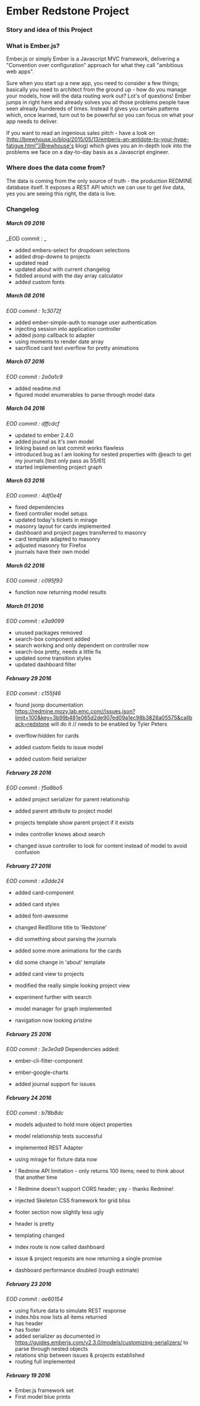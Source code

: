 Ember Redstone Project
======================

### Story and idea of this Project ###

### What is Ember.js? ###
Ember.js or simply Ember is a Javascript MVC framework, delivering a "Convention over configuration" approach for what they call "ambitious web apps".

Sure when you start up a new app, you need to consider a few things; basically you need to architect from the ground up - how do you manage your models, how will the data routing work out? Lot's of questions!
Ember jumps in right here and already solves you all those problems people have seen already hundereds of times. Instead it gives you certain patterns which, once learned, turn out to be powerful so you can focus on what your app needs to deliver.

If you want to read an ingenious sales pitch - have a look on [http://brewhouse.io/blog/2015/05/13/emberjs-an-antidote-to-your-hype-fatigue.html"](Brewhouse's blog) which gives you an in-depth look into the problems we face on a day-to-day basis as a Javascript engineer.

### Where does the data come from? ###
The data is coming from the only source of truth - the production REDMINE database itself. It exposes a REST API which we can use to get *live* data, yes you are seeing this right, the data is live.

### Changelog ###

##### March 09 2016 #####
_EOD commit : _
- added embers-select for dropdown selections
- added drop-downs to projects
- updated read
- updated about with current changelog
- fiddled around with the day array calculator
- added custom fonts

##### March 08 2016 #####
_EOD commit : 1c3072f_
- added ember-simple-auth to manage user authentication
- injecting session into application controller
- added jsonp callback to adapter
- using moments to render date array
- sacrificed card text overflow for pretty animations

##### March 07 2016 #####
_EOD commit : 2a0a1c9_
- added readme.md
- figured model enumerables to parse through model data

##### March 04 2016 #####
_EOD commit : dffcdcf_
- updated to ember 2.4.0
- added journal as it's own model
- linking based on last commit works flawless
- introduced bug as I am looking for nested properties with @each to get my journals [test only pass as 55/61]
- started implementing project graph

##### March 03 2016 #####
_EOD commit : 4df0e4f_
- fixed dependencies
- fixed controller model setups
- updated today's tickets in mirage
- masonry layout for cards implemented
- dashboard and project pages transferred to masonry
- card template adapted to masonry
- adjusted masonry for Firefox
- journals have their own model

##### March 02 2016 #####
_EOD commit : c095f93_
- function now returning model results

##### March 01 2016 #####
_EOD commit : e3a9099_
- unused packages removed
- search-box component added
- search working and only dependent on controller now
- search-box pretty, needs a little fix
- updated some transition styles
- updated dashboard filter

##### February 29 2016 #####
_EOD commit : c155f46_
- found jsonp documentation
https://redmine.mozy.lab.emc.com//issues.json?limit=100&key=3b99b481e065d2de907ed09a1ec98b3826a05575&callback=redstone will do it // needs to be enabled by Tyler Peters

- overflow:hidden for cards
- added custom fields to issue model
- added custom field serializer

##### February 28 2016 #####
_EOD commit : f5a8bo5_
- added project serializer for parent relationship
- added parent attribute to project model
- projects template show parent project if it exists

- index controller knows about search
- changed issue controller to look for content instead of model to avoid confusion

##### February 27 2016 #####
_EOD commit : e3dde24_
- added card-component
- added card styles
- added font-awesome
- changed RedStone title to 'Redstone'
- did something about parsing the journals
- added some more animations for the cards
- did some change in 'about' template
- added card view to projects
- modified the really simple looking project view
- experiment further with search

- model manager for graph implemented
- navigation now looking pristine

##### February 25 2016 #####
_EOD commit : 3e3e0a9_
Dependencies added:
- ember-cli-filter-component
- ember-google-charts

- added journal support for issues

##### February 24 2016 #####
_EOD commit : b78b8dc_
- models adjusted to hold more object properties
- model relationship tests successful
- implemented REST Adapter
- using mirage for fixture data now
- ! Redmine API limitation - only returns 100 items; need to think about that another time
- ! Redmine doesn't support CORS header; yay - thanks Redmine!

- injected Skeleton CSS framework for grid bliss
- footer section now slightly less ugly
- header is pretty
- templating changed
- index route is now called dashboard
- issue & project requests are now returning a single promise
- dashboard performance doubled (rough estimate)

##### February 23 2016 #####
_EOD commit : ae60154_
- using fixture data to simulate REST response
- index.hbs now lists all items returned
- has header
- has footer
- added serializer as documented in https://guides.emberjs.com/v2.3.0/models/customizing-serializers/ to parse through nested objects
- relations ship between issues & projects established
- routing full implemented

##### February 19 2016 #####
- Ember.js framework set
- First model blue prints
